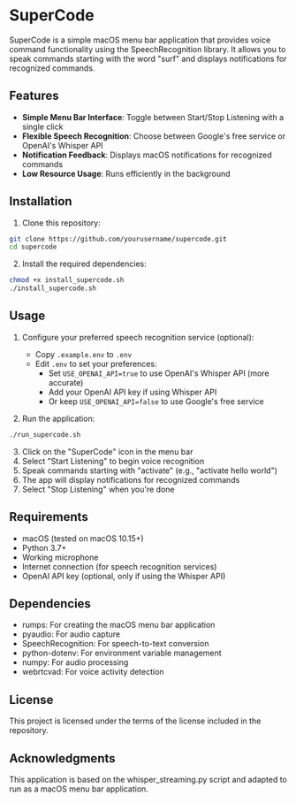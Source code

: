 # SuperCode

SuperCode is a simple macOS menu bar application that provides voice command functionality using the SpeechRecognition library. It allows you to speak commands starting with the word "surf" and displays notifications for recognized commands.

## Features

- **Simple Menu Bar Interface**: Toggle between Start/Stop Listening with a single click
- **Flexible Speech Recognition**: Choose between Google's free service or OpenAI's Whisper API
- **Notification Feedback**: Displays macOS notifications for recognized commands
- **Low Resource Usage**: Runs efficiently in the background

## Installation

1. Clone this repository:
```bash
git clone https://github.com/yourusername/supercode.git
cd supercode
```

2. Install the required dependencies:
```bash
chmod +x install_supercode.sh
./install_supercode.sh
```

## Usage

1. Configure your preferred speech recognition service (optional):
   - Copy `.example.env` to `.env`
   - Edit `.env` to set your preferences:
     - Set `USE_OPENAI_API=true` to use OpenAI's Whisper API (more accurate)
     - Add your OpenAI API key if using Whisper API
     - Or keep `USE_OPENAI_API=false` to use Google's free service

2. Run the application:
```bash
./run_supercode.sh
```

3. Click on the "SuperCode" icon in the menu bar
4. Select "Start Listening" to begin voice recognition
5. Speak commands starting with "activate" (e.g., "activate hello world")
6. The app will display notifications for recognized commands
7. Select "Stop Listening" when you're done

## Requirements

- macOS (tested on macOS 10.15+)
- Python 3.7+
- Working microphone
- Internet connection (for speech recognition services)
- OpenAI API key (optional, only if using the Whisper API)

## Dependencies

- rumps: For creating the macOS menu bar application
- pyaudio: For audio capture
- SpeechRecognition: For speech-to-text conversion
- python-dotenv: For environment variable management
- numpy: For audio processing
- webrtcvad: For voice activity detection

## License

This project is licensed under the terms of the license included in the repository.

## Acknowledgments

This application is based on the whisper_streaming.py script and adapted to run as a macOS menu bar application.
